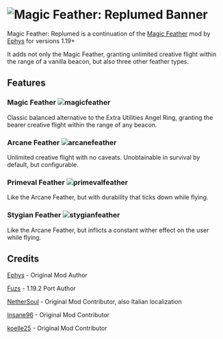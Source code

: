 # ![Magic Feather: Replumed Banner](https://github.com/sudolev/MagicFeatherReplumed/assets/61996958/081f2d54-e271-4f13-ae75-b34ce114dfc8)

Magic Feather: Replumed is a continuation of the [Magic Feather](https://github.com/ephys/minecraft-magic-feather) mod by [Ephys](https://github.com/ephys) for versions 1.19+

It adds not only the Magic Feather, granting unlimited creative flight within the range of a vanilla beacon, but also three other feather types.

## Features

### Magic Feather ![magicfeather](https://github.com/sudolev/MagicFeatherReplumed/assets/61996958/ddc4aedc-cc90-4436-a448-e2e7e5d6b037)

Classic balanced alternative to the Extra Utilities Angel Ring, granting the bearer creative flight within the range of any beacon.

### Arcane Feather ![arcanefeather](https://github.com/sudolev/MagicFeatherReplumed/assets/61996958/614a4804-72f4-4e6d-83ce-55c02dfb57a8)

Unlimited creative flight with no caveats. Unobtainable in survival by default, but configurable.

### Primeval Feather ![primevalfeather](https://github.com/sudolev/MagicFeatherReplumed/assets/61996958/4f6db06a-1250-4ac0-a072-8ad1653813e1)


Like the Arcane Feather, but with durability that ticks down while flying.

### Stygian Feather ![stygianfeather](https://github.com/sudolev/MagicFeatherReplumed/assets/61996958/ff31f826-aed9-47af-bbb0-8fd744a2cabe)


Like the Arcane Feather, but inflicts a constant wither effect on the user while flying.

## Credits 

[Ephys](https://github.com/ephys) - Original Mod Author

[Fuzs](https://github.com/Fuzss) - 1.19.2 Port Author

[NetherSoul](https://github.com/N3therSoul) - Original Mod Contributor, also Italian localization

[Insane96](https://github.com/Insane96) - Original Mod Contributor 

[koelle25](https://github.com/koelle25) - Original Mod Contributor
